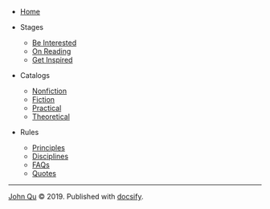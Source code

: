 - [Home](/)

- Stages
    - [Be Interested](log-on.md "List of interesting material and note of why")
    - [On Reading](focus-on.md "List of reading mateiral, hope not too much")
    - [Get Inspired](relect-on.md "List of what have been part of me")

- Catalogs
    - [Nonfiction](nonfiction.md "List of nonfictional materials")
    - [Fiction](fiction.md "List of fictional materials")
    - [Practical](practical.md "List of action oriented material")
    - [Theoretical](theoretical.md "List of knowledge oriented material")
    
- Rules
    - [Principles](principle.md "List of all kinds of important and simple things")
    - [Disciplines](discipline.md "List of self-disciplines and actions")
    - [FAQs](faq.md "List of frequent asked questions")
    - [Quotes](reference.md "Quotes about Readings")
    
<hr></hr>
    <span> <a href="https://john-qu.github.io/">  John Qu</a> &copy; 2019. </span>
    <span> Published with <a href="https://docsify.js.org/#/" target="_blank">docsify</a>.</span>
